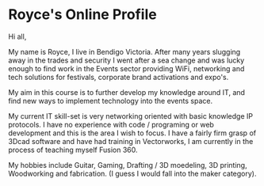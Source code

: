 # Royce's Online Profile
Hi all,

My name is Royce, I live in Bendigo Victoria. After many years slugging away in the trades and security I went after a sea change and was lucky enough to find work in the Events sector providing WiFi, networking and tech solutions for festivals, corporate brand activations and expo's.

My aim in this course is to further develop my knowledge around IT, and find new ways to implement technology into the events space.

My current IT skill-set is very networking oriented with basic knowledge IP protocols. I have no experience with code / programing or web development and this is the area I wish to focus. I have a fairly firm grasp of 3Dcad software and have had training in Vectorworks, I am currently in the process of teaching myself Fusion 360.

My hobbies include Guitar, Gaming, Drafting / 3D moedeling, 3D printing, Woodworking and fabrication. (I guess I would fall into the maker category).





